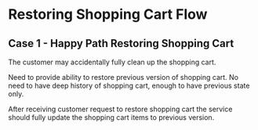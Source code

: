 # Restoring Shopping Cart Flow

## Case 1 - Happy Path Restoring Shopping Cart
The customer may accidentally fully clean up the shopping cart.

Need to provide ability to restore previous version of shopping cart. 
No need to have deep history of shopping cart, enough to have previous state only.

After receiving customer request to restore shopping cart the service should fully update 
the shopping cart items to previous version. 